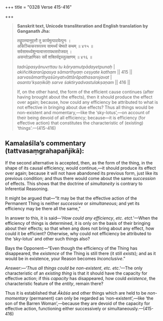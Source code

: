 +++
title = "0328 Verse 415-416"

+++
> **Sanskrit text, Unicode transliteration and English translation by Ganganath Jha:** 
>
> तद्रूपस्यानुवृत्तौ तु कार्यमुत्पादयेत्पुनः ।  
> अकिञ्चित्कररूपस्य सामर्थ्यं चेष्यते कथम् ॥ ४१५ ॥  
> सर्वसामर्थ्यशून्यत्वात्तारापथसरोजवत् ।  
> असन्तोऽक्षणिकाः सर्वे शक्तिर्यद्वस्तुलक्षणम् ॥ ४१६ ॥ 
>
> *tadrūpasyānuvṛttau tu kāryamutpādayetpunaḥ* \|  
> *akiñcitkararūpasya sāmarthyaṃ ceṣyate katham* \|\| 415 \|\|  
> *sarvasāmarthyaśūnyatvāttārāpathasarojavat* \|  
> *asanto'kṣaṇikāḥ sarve śaktiryadvastulakṣaṇam* \|\| 416 \|\| 
>
> If, on the other hand, the form of the efficient cause continues (after having brought about the effects), then it should produce the effect over again; because, how could any efficiency be attributed to what is not effective in bringing about due effects? Thus all things would be non-existent and momentary,—like the ‘sky-lotus’,—on account of their being devoid of all efficiency; because—it is efficiency (for effective action) that constitutes the characteristic of (existing) ‘things’.—(415-416)



## Kamalaśīla’s commentary (tattvasaṃgrahapañjikā):

If the second alternative is accepted, then, as the form of the thing, in the shape of its causal efficiency, would continue,—it should produce its effect over again; because it will not have abandoned its previous form, just like its previous condition; and thus there would come about the same *succession* of effects. This shows that the doctrine of *simultaneity* is contrary to Inferential Reasoning.

It might be argued that—“It may be that the effective action of the Permanent Thing is neither *successive* or *simultaneous*; and yet its efficiency may be there all the same,”

In answer to this, it is said—‘*How could any efficiency*, *etc*. *etct*.’—When the efficiency of things is determined, it is only on the basis of their bringing about their effects; so that when ang does not bring about any effect, how could it be efficient? Otherwise, why could not efficiency be attributed to the ‘sky-lotus’ and other such things also?

Bays the Opponent—“Even though the efficiency of the Thing has disappeared, the *existence* of the Thing is still there (it still *exists*); and as it would be in existence, your Reason becomes *Inconclusive*.”

*Answer*:—‘*Thus all things could be non-existent*, *etc. etc*.’—The only characteristic of an *existing thing* is that it should have the capacity for effective action; if this *capacity* has disappeared, how could *existence*, the characteristic feature of the *entity*, remain there?

Thus it is established that *Ākāśa* and other things which are held to be *non-momentary* (permanent) can only be regarded as ‘non-existent’,—like ‘the son of the Barren Woman’,—because they are devoid of the capacity for effective action, functioning either successively or simultaneously.—(415-416)


